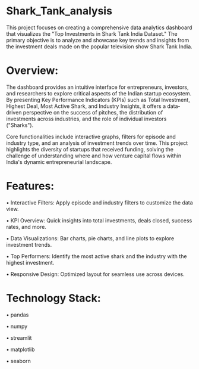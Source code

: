 # Shark_Tank_analysis

This project focuses on creating a comprehensive data analytics dashboard that visualizes the "Top Investments in Shark Tank India Dataset." The primary objective is to analyze and showcase key trends and insights from the investment deals made on the popular television show Shark Tank India.

# Overview:


The dashboard provides an intuitive interface for entrepreneurs, investors, and researchers to explore critical aspects of the Indian startup ecosystem. By presenting Key Performance Indicators (KPIs) such as Total Investment, Highest Deal, Most Active Shark, and Industry Insights, it offers a data-driven perspective on the success of pitches, the distribution of investments across industries, and the role of individual investors ("Sharks").

Core functionalities include interactive graphs, filters for episode and industry type, and an analysis of investment trends over time. This project highlights the diversity of startups that received funding, solving the challenge of understanding where and how venture capital flows within India's dynamic entrepreneurial landscape.


# Features:

• Interactive Filters: Apply episode and industry filters to customize the data view.

• KPI Overview: Quick insights into total investments, deals closed, success rates, and more.

• Data Visualizations: Bar charts, pie charts, and line plots to explore investment trends.

• Top Performers: Identify the most active shark and the industry with the highest investment.

• Responsive Design: Optimized layout for seamless use across devices.


# Technology Stack:


• pandas

• numpy

• streamlit

• matplotlib

• seaborn
